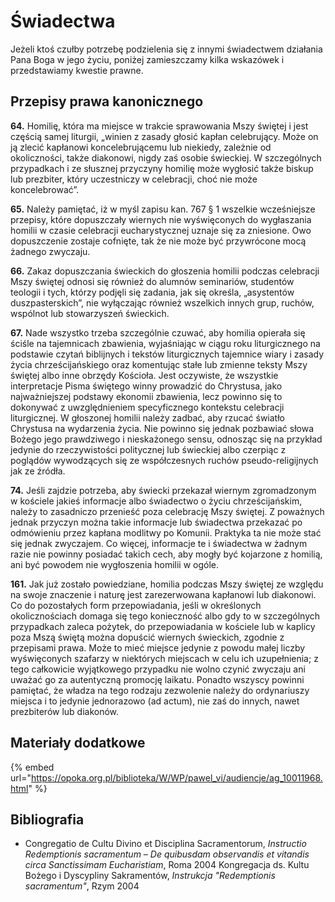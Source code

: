 # Świadectwa

Jeżeli ktoś czułby potrzebę podzielenia się z innymi świadectwem działania Pana Boga w jego życiu, poniżej zamieszczamy kilka wskazówek i przedstawiamy kwestie prawne.

## Przepisy prawa kanonicznego

**64.** Homilię, która ma miejsce w trakcie sprawowania Mszy świętej i jest częścią samej liturgii, „winien z zasady głosić kapłan celebrujący. Może on ją zlecić kapłanowi koncelebrującemu lub niekiedy, zależnie od okoliczności, także diakonowi, nigdy zaś osobie świeckiej. W szczególnych przypadkach i ze słusznej przyczyny homilię może wygłosić także biskup lub prezbiter, który uczestniczy w celebracji, choć nie może koncelebrować”.

**65.** Należy pamiętać, iż w myśl zapisu kan. 767 § 1 wszelkie wcześniejsze przepisy, które dopuszczały wiernych nie wyświęconych do wygłaszania homilii w czasie celebracji eucharystycznej uznaje się za zniesione. Owo dopuszczenie zostaje cofnięte, tak że nie może być przywrócone mocą żadnego zwyczaju.

**66.** Zakaz dopuszczania świeckich do głoszenia homilii podczas celebracji Mszy świętej odnosi się również do alumnów seminariów, studentów teologii i tych, którzy podjęli się zadania, jak się określa, „asystentów duszpasterskich”, nie wyłączając również wszelkich innych grup, ruchów, wspólnot lub stowarzyszeń świeckich.

**67.** Nade wszystko trzeba szczególnie czuwać, aby homilia opierała się ściśle na tajemnicach zbawienia, wyjaśniając w ciągu roku liturgicznego na podstawie czytań biblijnych i tekstów liturgicznych tajemnice wiary i zasady życia chrześcijańskiego oraz komentując stałe lub zmienne teksty Mszy świętej albo inne obrzędy Kościoła. Jest oczywiste, że wszystkie interpretacje Pisma świętego winny prowadzić do Chrystusa, jako najważniejszej podstawy ekonomii zbawienia, lecz powinno się to dokonywać z uwzględnieniem specyficznego kontekstu celebracji liturgicznej. W głoszonej homilii należy zadbać, aby rzucać światło Chrystusa na wydarzenia życia. Nie powinno się jednak pozbawiać słowa Bożego jego prawdziwego i nieskażonego sensu, odnosząc się na przykład jedynie do rzeczywistości politycznej lub świeckiej albo czerpiąc z poglądów wywodzących się ze współczesnych ruchów pseudo-religijnych jak ze źródła.

**74.** Jeśli zajdzie potrzeba, aby świecki przekazał wiernym zgromadzonym w kościele jakieś informacje albo świadectwo o życiu chrześcijańskim, należy to zasadniczo przenieść poza celebrację Mszy świętej. Z poważnych jednak przyczyn można takie informacje lub świadectwa przekazać po odmówieniu przez kapłana modlitwy po Komunii. Praktyka ta nie może stać się jednak zwyczajem. Co więcej, informacje te i świadectwa w żadnym razie nie powinny posiadać takich cech, aby mogły być kojarzone z homilią, ani być powodem nie wygłoszenia homilii w ogóle.

**161.** Jak już zostało powiedziane, homilia podczas Mszy świętej ze względu na swoje znaczenie i naturę jest zarezerwowana kapłanowi lub diakonowi. Co do pozostałych form przepowiadania, jeśli w określonych okolicznościach domaga się tego konieczność albo gdy to w szczególnych przypadkach zaleca pożytek, do przepowiadania w kościele lub w kaplicy poza Mszą świętą można dopuścić wiernych świeckich, zgodnie z przepisami prawa. Może to mieć miejsce jedynie z powodu małej liczby wyświęconych szafarzy w niektórych miejscach w celu ich uzupełnienia; z tego całkowicie wyjątkowego przypadku nie wolno czynić zwyczaju ani uważać go za autentyczną promocję laikatu. Ponadto wszyscy powinni pamiętać, że władza na tego rodzaju zezwolenie należy do ordynariuszy miejsca i to jedynie jednorazowo (ad actum), nie zaś do innych, nawet prezbiterów lub diakonów.

## Materiały dodatkowe

{% embed url="https://opoka.org.pl/biblioteka/W/WP/pawel_vi/audiencje/ag_10011968.html" %}

## Bibliografia

* Congregatio de Cultu Divino et Disciplina Sacramentorum, _Instructio Redemptionis sacramentum_ – _De quibusdam observandis et vitandis circa Sanctissimam Eucharistiam_, Roma 2004 Kongregacja ds. Kultu Bożego i Dyscypliny Sakramentów, _Instrukcja "Redemptionis sacramentum"_, Rzym 2004
